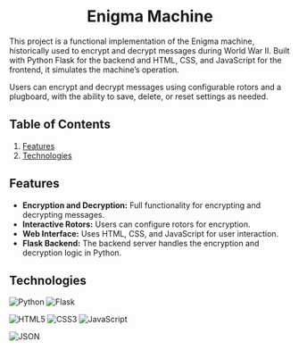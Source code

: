 <h1 align="center"> Enigma Machine </h1>

This project is a functional implementation of the Enigma machine, historically used to encrypt and decrypt messages during World War II. Built with Python Flask for the backend and HTML, CSS, and JavaScript for the frontend, it simulates the machine’s operation.

Users can encrypt and decrypt messages using configurable rotors and a plugboard, with the ability to save, delete, or reset settings as needed.

## Table of Contents
1. [Features](#features)
2. [Technologies](#technologies)

## Features
- **Encryption and Decryption:** Full functionality for encrypting and decrypting messages.
- **Interactive Rotors:** Users can configure rotors for encryption.
- **Web Interface:** Uses HTML, CSS, and JavaScript for user interaction.
- **Flask Backend:** The backend server handles the encryption and decryption logic in Python.

## Technologies
![Python](https://img.shields.io/badge/Python-3776AB?style=for-the-badge&logo=python&logoColor=white) ![Flask](https://img.shields.io/badge/Flask-000000?style=for-the-badge&logo=flask&logoColor=white)

![HTML5](https://img.shields.io/badge/HTML5-E34F26?style=for-the-badge&logo=html5&logoColor=white) ![CSS3](https://img.shields.io/badge/CSS3-1572B6?style=for-the-badge&logo=css3&logoColor=white) ![JavaScript](https://img.shields.io/badge/JavaScript-F7DF1E?style=for-the-badge&logo=javascript&logoColor=black)

![JSON](https://img.shields.io/badge/JSON-000000?style=for-the-badge&logo=json&logoColor=white)

